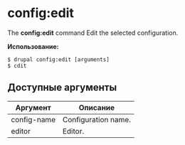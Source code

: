 # config:edit
The **config:edit** command Edit the selected configuration.

**Использование:**
```
$ drupal config:edit [arguments] 
$ cdit  
```

## Доступные аргументы
Аргумент | Описание
---------|-------------
config-name | Configuration name.
editor | Editor.
